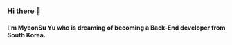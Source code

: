 ### Hi there 👋

#### I'm MyeonSu Yu who is dreaming of becoming a Back-End developer from South Korea.
<!-- 
- 🔭 I’m currently working on my projects named <a href="https://github.com/TravelToTravel"> travel to travel </a>
- 🌱 I’m currently learning Django & Algorithms
 -->





<!--
**Ms-You/Ms-You** is a ✨ _special_ ✨ repository because its `README.md` (this file) appears on your GitHub profile.

Here are some ideas to get you started:

- 🔭 I’m currently working on ...
- 👯 I’m looking to collaborate on ...
- 🌱 I’m currently learning ...
- 🤔 I’m looking for help with ...
- 💬 Ask me about ...
- 📫 How to reach me: ...
- 😄 Pronouns: ...
- ⚡ Fun fact: ...
-->
